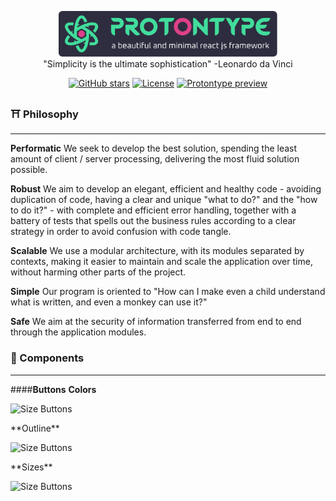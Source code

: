 <p align="center">
<a href="https://github.com/matheusantonio208/protontype"><img src="https://github.com/matheusantonio208/protontype/blob/main/.branding/logo-protontype-git.svg" alt="A beautiful and minimal react js framework." width="350"></a><br>
"Simplicity is the ultimate sophistication" -Leonardo da Vinci
</p>
<p align="center">
<a href="https://github.com/matheusantonio208/protontype" target="__blank"><img alt="GitHub stars" src="https://img.shields.io/github/stars/matheusantonio208/protontype?style=social"></a>
<a href="https://github.com/matheusantonio208/protontype/blob/main/LICENSE"><img src="https://img.shields.io/github/license/matheusantonio208/protontype?label=License&message=MIT&color=green" alt="License"></a>
<a href="https://github.com/matheusantonio208/protontype/archive/main.zip" target="__blank"><img src="https://img.shields.io/static/v1?label=Download&message=ZIP&color=green" alt="Protontype preview"></a>
</p>

### ⛩️ Philosophy
------
**Performatic**
We seek to develop the best solution, spending the least amount of client / server processing, delivering the most fluid solution possible.

**Robust**
We aim to develop an elegant, efficient and healthy code - avoiding duplication of code, having a clear and unique "what to do?" and the "how to do it?" - with complete and efficient error handling, together with a battery of tests that spells out the business rules according to a clear strategy in order to avoid confusion with code tangle.

**Scalable**
We use a modular architecture, with its modules separated by contexts, making it easier to maintain and scale the application over time, without harming other parts of the project.

**Simple**
Our program is oriented to "How can I make even a child understand what is written, and even a monkey can use it?"

**Safe**
We aim at the security of information transferred from end to end through the application modules.

### 🧊 Components
-----
####**Buttons**
**Colors**
<p>
<img src="https://i.imgur.com/N0HK0sJ.png" alt="Size Buttons"/>
</p>
**Outline**
<p>
<img src="https://i.imgur.com/G5mgp9u.png" alt="Size Buttons"/>
</p>
**Sizes**
<p>
<img src="https://i.imgur.com/WYwoSSg.png" alt="Size Buttons" width="150"/>
</p>
